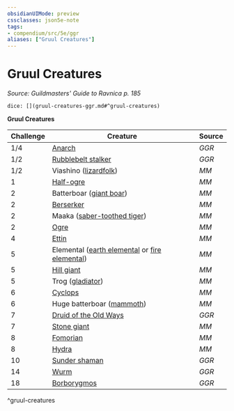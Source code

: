 ```yaml
---
obsidianUIMode: preview
cssclasses: json5e-note
tags:
- compendium/src/5e/ggr
aliases: ["Gruul Creatures"]
---
```

# Gruul Creatures
*Source: Guildmasters' Guide to Ravnica p. 185* 

`dice: [](gruul-creatures-ggr.md#^gruul-creatures)`

**Gruul Creatures**

| Challenge | Creature | Source |
|-----------|----------|--------|
| 1/4 | [Anarch](/3-Mechanics/CLI/bestiary/humanoid/anarch-ggr.md) | *GGR* |
| 1/2 | [Rubblebelt stalker](/3-Mechanics/CLI/bestiary/humanoid/rubblebelt-stalker-ggr.md) | *GGR* |
| 1/2 | Viashino ([lizardfolk](/3-Mechanics/CLI/bestiary/humanoid/lizardfolk.md)) | *MM* |
| 1 | [Half-ogre](/3-Mechanics/CLI/bestiary/giant/half-ogre-ogrillon.md) | *MM* |
| 2 | Batterboar ([giant boar](/3-Mechanics/CLI/bestiary/beast/giant-boar.md)) | *MM* |
| 2 | [Berserker](/3-Mechanics/CLI/bestiary/humanoid/berserker.md) | *MM* |
| 2 | Maaka ([saber-toothed tiger](/3-Mechanics/CLI/bestiary/beast/saber-toothed-tiger.md)) | *MM* |
| 2 | [Ogre](/3-Mechanics/CLI/bestiary/giant/ogre.md) | *MM* |
| 4 | [Ettin](/3-Mechanics/CLI/bestiary/giant/ettin.md) | *MM* |
| 5 | Elemental ([earth elemental](/3-Mechanics/CLI/bestiary/elemental/earth-elemental.md) or [fire elemental](/3-Mechanics/CLI/bestiary/elemental/fire-elemental.md)) | *MM* |
| 5 | [Hill giant](/3-Mechanics/CLI/bestiary/giant/hill-giant.md) | *MM* |
| 5 | Trog ([gladiator](/3-Mechanics/CLI/bestiary/humanoid/gladiator.md)) | *MM* |
| 6 | [Cyclops](/3-Mechanics/CLI/bestiary/giant/cyclops.md) | *MM* |
| 6 | Huge batterboar ([mammoth](/3-Mechanics/CLI/bestiary/beast/mammoth.md)) | *MM* |
| 7 | [Druid of the Old Ways](/3-Mechanics/CLI/bestiary/humanoid/druid-of-the-old-ways-ggr.md) | *GGR* |
| 7 | [Stone giant](/3-Mechanics/CLI/bestiary/giant/stone-giant.md) | *MM* |
| 8 | [Fomorian](/3-Mechanics/CLI/bestiary/giant/fomorian.md) | *MM* |
| 8 | [Hydra](/3-Mechanics/CLI/bestiary/monstrosity/hydra.md) | *MM* |
| 10 | [Sunder shaman](/3-Mechanics/CLI/bestiary/giant/sunder-shaman-ggr.md) | *GGR* |
| 14 | [Wurm](/3-Mechanics/CLI/bestiary/monstrosity/wurm-ggr.md) | *GGR* |
| 18 | [Borborygmos](/3-Mechanics/CLI/bestiary/npc/borborygmos-ggr.md) | *GGR* |
^gruul-creatures